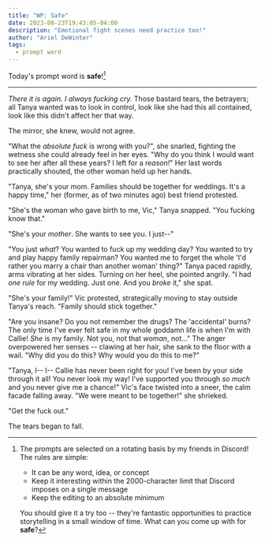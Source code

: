 ```yaml
---
title: "WP: Safe"
date: 2023-08-23T19:43:05-04:00
description: "Emotional fight scenes need practice too!"
author: "Ariel DeWinter"
tags:
  - prompt word
---
```


Today's prompt word is **safe**![^1]

[^1]: The prompts are selected on a rotating basis by my friends in Discord! The rules are simple:
    * It can be any word, idea, or concept
    * Keep it interesting within the 2000-character limit that Discord imposes on a single message
    * Keep the editing to an absolute minimum
    
    You should give it a try too -- they're fantastic opportunities to practice storytelling in a small window of time. What can you come up with for **safe**?

---

_There it is again. I always fucking cry._ Those bastard tears, the betrayers; all Tanya wanted was to look in control, look like she had this all contained, look like this didn't affect her that way.

The mirror, she knew, would not agree.

"What the _absolute fuck_ is wrong with you?", she snarled, fighting the wetness she could already feel in her eyes. "Why do you think I would want to see her after all these years? I left for a _reason!_" Her last words practically shouted, the other woman held up her hands.

"Tanya, she's your mom. Families should be together for weddings. It's a happy time," her (former, as of two minutes ago) best friend protested.

"She's the woman who gave birth to me, Vic," Tanya snapped. "You fucking know that."

"She's your _mother_. She wants to see you. I just--"

"You just _what_? You wanted to fuck up my wedding day? You wanted to try and play happy family repairman? You wanted me to forget the whole 'I'd rather you marry a chair than another woman' thing?" Tanya paced rapidly, arms vibrating at her sides. Turning on her heel, she pointed angrily. "I had _one rule_ for my wedding. Just one. And you _broke_ it," she spat.

"She's your family!" Vic protested, strategically moving to stay outside Tanya's reach. "Family should stick together."

"Are you insane? Do you not remember the drugs? The 'accidental' burns? The only time I've ever felt safe in my whole goddamn life is when I'm with Callie! _She_ is my family. Not you, not that _woman_, not..." The anger overpowered her senses -- clawing at her hair, she sank to the floor with a wail. "Why did you do this? Why would you do this to me?"

"Tanya, I-- I-- Callie has never been right for you! I've been by your side through it all! You never look my way! I've supported you through _so much_ and you never give me a chance!" Vic's face twisted into a sneer, the calm facade falling away. "We were meant to be together!" she shrieked.

"Get the fuck out."

The tears began to fall.